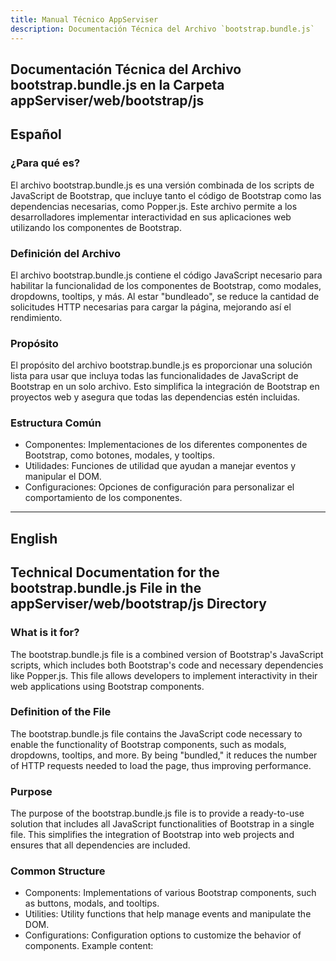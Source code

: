 ```yaml
---
title: Manual Técnico AppServiser
description: Documentación Técnica del Archivo `bootstrap.bundle.js`
---
```


## Documentación Técnica del Archivo bootstrap.bundle.js en la Carpeta appServiser/web/bootstrap/js

## Español

### ¿Para qué es?
El archivo bootstrap.bundle.js es una versión combinada de los scripts de JavaScript de Bootstrap, que incluye tanto el código de Bootstrap como las dependencias necesarias, como Popper.js. Este archivo permite a los desarrolladores implementar interactividad en sus aplicaciones web utilizando los componentes de Bootstrap.

### Definición del Archivo
El archivo bootstrap.bundle.js contiene el código JavaScript necesario para habilitar la funcionalidad de los componentes de Bootstrap, como modales, dropdowns, tooltips, y más. Al estar "bundleado", se reduce la cantidad de solicitudes HTTP necesarias para cargar la página, mejorando así el rendimiento.

### Propósito
El propósito del archivo bootstrap.bundle.js es proporcionar una solución lista para usar que incluya todas las funcionalidades de JavaScript de Bootstrap en un solo archivo. Esto simplifica la integración de Bootstrap en proyectos web y asegura que todas las dependencias estén incluidas.

### Estructura Común
- Componentes: Implementaciones de los diferentes componentes de Bootstrap, como botones, modales, y tooltips.
- Utilidades: Funciones de utilidad que ayudan a manejar eventos y manipular el DOM.
- Configuraciones: Opciones de configuración para personalizar el comportamiento de los componentes.

---

## English

## Technical Documentation for the bootstrap.bundle.js File in the appServiser/web/bootstrap/js Directory

### What is it for?
The bootstrap.bundle.js file is a combined version of Bootstrap's JavaScript scripts, which includes both Bootstrap's code and necessary dependencies like Popper.js. This file allows developers to implement interactivity in their web applications using Bootstrap components.

### Definition of the File
The bootstrap.bundle.js file contains the JavaScript code necessary to enable the functionality of Bootstrap components, such as modals, dropdowns, tooltips, and more. By being "bundled," it reduces the number of HTTP requests needed to load the page, thus improving performance.

### Purpose
The purpose of the bootstrap.bundle.js file is to provide a ready-to-use solution that includes all JavaScript functionalities of Bootstrap in a single file. This simplifies the integration of Bootstrap into web projects and ensures that all dependencies are included.

### Common Structure
- Components: Implementations of various Bootstrap components, such as buttons, modals, and tooltips.
- Utilities: Utility functions that help manage events and manipulate the DOM.
- Configurations: Configuration options to customize the behavior of components.
Example content:


